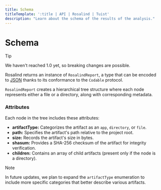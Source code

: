 ```yaml
---
title: Schema
titleTemplate: ':title | API | Rosalind | Tuist'
description: "Learn about the schema of the results of the analysis."
---
```


# Schema

> [!TIP]
> We haven't reached 1.0 yet, so breaking changes are possible.

Rosalind returns an instance of `RosalindReport`, a type that can be encoded to [JSON](https://www.w3schools.com/whatis/whatis_json.asp) thanks to its conformance to the `Codable` protocol.

`RosalindReport` creates a hierarchical tree structure where each node represents either a file or a directory, along with corresponding metadata.

### Attributes

Each node in the tree includes these attributes:

- **artifactType:** Categorizes the artifact as an `app`, `directory`, or `file`.
- **path:** Specifies the artifact's path relative to the project root.
- **size:** Records the artifact's size in bytes.
- **shasum:** Provides a SHA-256 checksum of the artifact for integrity verification.
- **children:** Contains an array of child artifacts (present only if the node is a directory).

> [!NOTE]
> In future updates, we plan to expand the `artifactType` enumeration to include more specific categories that better describe various artifacts.
